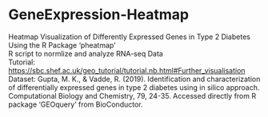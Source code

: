 # GeneExpression-Heatmap

Heatmap Visualization of Differently Expressed Genes in Type 2 Diabetes Using the R Package ‘pheatmap’  
R script to normlize and analyze RNA-seq Data  
Tutorial: https://sbc.shef.ac.uk/geo_tutorial/tutorial.nb.html#Further_visualisation   
Dataset: Gupta, M. K., & Vadde, R. (2019). Identification and characterization of differentially expressed genes in type 2 diabetes using in silico approach. Computational Biology and Chemistry, 79, 24-35. Accessed directly from R package ‘GEOquery’ from BioConductor.  
